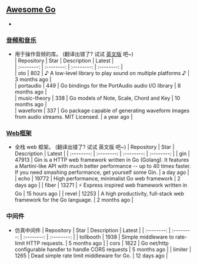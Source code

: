 ## [Awesome Go](#awesome-go)  
*   
### [音频和音乐](#音频和音乐)  
* 用于操作音频的库。 (翻译出错了? 试试 [英文版](README_EN.md#audio-and-music) 吧~)  
| Repository | Star | Description | Latest |  
| :--------: | :--------: | :--------: | :--------: |  
| oto | 802 | ♪ A low-level library to play sound on multiple platforms ♪ | 3 months ago |  
| portaudio | 449 | Go bindings for the PortAudio audio I/O library | 8 months ago |  
| music-theory | 338 | Go models of Note, Scale, Chord and Key | 10 months ago |  
| waveform | 337 | Go package capable of generating waveform images from audio streams. MIT Licensed. | a year ago |  

### [Web框架](#Web框架)
* 全栈 web 框架。 (翻译出错了? 试试 英文版 吧~)
| Repository | Star | Description | Latest |
| :--------: | :--------: | :--------: | :--------: |
| gin | 47913 | Gin is a HTTP web framework written in Go (Golang). It features a Martini-like API with much better performance -- up to 40 times faster. If you need smashing performance, get yourself some Gin. | a day ago |
| echo | 19772 | High performance, minimalist Go web framework | 2 days ago |
| fiber | 13271 | ⚡️ Express inspired web framework written in Go | 15 hours ago |
| revel | 12253 | A high productivity, full-stack web framework for the Go language. | 2 months ago |

### 中间件
* 仿真中间件
| Repository | Star | Description | Latest |
| :--------: | :--------: | :--------: | :--------: |
| tollbooth | 1938 | Simple middleware to rate-limit HTTP requests. | 5 months ago |
| cors | 1822 | Go net/http configurable handler to handle CORS requests | 5 months ago |
| limiter | 1265 | Dead simple rate limit middleware for Go. | 12 days ago |



